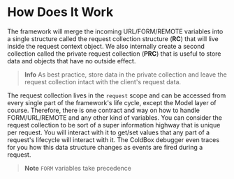 # How Does It Work

The framework will merge the incoming URL/FORM/REMOTE variables into a single structure called the request collection structure (**RC**) that will live inside the request context object. We also internally create a second collection called the private request collection (**PRC**) that is useful to store data and objects that have no outside effect.

> **Info** As best practice, store data in the private collection and leave the request collection intact with the client's request data.

The request collection lives in the `request` scope and can be accessed from every single part of the framework's life cycle, except the Model layer of course. Therefore, there is one contract and way on how to handle FORM/URL/REMOTE and any other kind of variables. You can consider the request collection to be sort of a super information highway that is unique per request. You will interact with it to get/set values that any part of a request's lifecycle will interact with it. The ColdBox debugger even traces for you how this data structure changes as events are fired during a request.

> **Note** `FORM` variables take precedence 